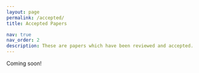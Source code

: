 ```yaml
---
layout: page 
permalink: /accepted/
title: Accepted Papers

nav: true
nav_order: 2
description: These are papers which have been reviewed and accepted.
---
```


Coming soon!
